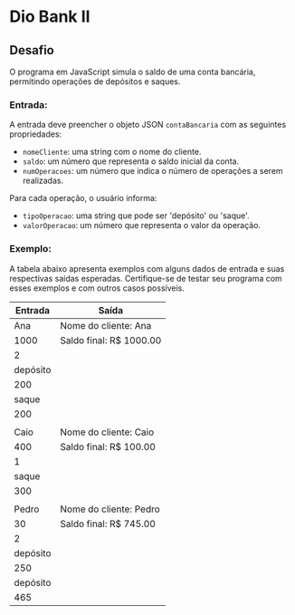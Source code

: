 # Dio Bank II

## Desafio

O programa em JavaScript simula o saldo de uma conta bancária, permitindo operações de depósitos e saques.

### Entrada:

A entrada deve preencher o objeto JSON `contaBancaria` com as seguintes propriedades:

- `nomeCliente`: uma string com o nome do cliente.
- `saldo`: um número que representa o saldo inicial da conta.
- `numOperacoes`: um número que indica o número de operações a serem realizadas.

Para cada operação, o usuário informa:

- `tipoOperacao`: uma string que pode ser 'depósito' ou 'saque'.
- `valorOperacao`: um número que representa o valor da operação.

### Exemplo:

A tabela abaixo apresenta exemplos com alguns dados de entrada e suas respectivas saídas esperadas. Certifique-se de testar seu programa com esses exemplos e com outros casos possíveis.

| Entrada | Saída                           |
|---------|---------------------------------|
| Ana     | Nome do cliente: Ana            |
| 1000    | Saldo final: R$ 1000.00         |
| 2       |                                 |
| depósito|                                 |
| 200     |                                 |
| saque   |                                 |
| 200     |                                 |
|         |                                 |
| Caio    | Nome do cliente: Caio           |
| 400     | Saldo final: R$ 100.00          |
| 1       |                                 |
| saque   |                                 |
| 300     |                                 |
|         |                                 |
| Pedro   | Nome do cliente: Pedro          |
| 30      | Saldo final: R$ 745.00          |
| 2       |                                 |
| depósito|                                 |
| 250     |                                 |
| depósito|                                 |
| 465     |                                 |

